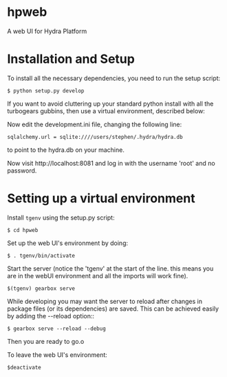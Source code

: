 # hpweb
A web UI for Hydra Platform

Installation and Setup
======================

To install all the necessary dependencies, you need to run the setup script:

    $ python setup.py develop

If you want to avoid cluttering up your standard python install with all
the turbogears gubbins, then use a virtual environment, described below:

Now edit the development.ini file, changing the following line:
    
    sqlalchemy.url = sqlite:////users/stephen/.hydra/hydra.db

to point to the hydra.db on your machine.

Now visit http://localhost:8081 and log in with the username 'root' and no password.

Setting up a virtual environment
================================

Install ``tgenv`` using the setup.py script:

    $ cd hpweb

Set up the web UI's environment by doing:

    $ . tgenv/bin/activate
    
Start the server (notice the 'tgenv' at the start of the line. this means you 
are in the webUI environment and all the imports will work fine).

    $(tgenv) gearbox serve

While developing you may want the server to reload after changes in package files (or its dependencies) are saved. This can be achieved easily by adding the --reload option::

    $ gearbox serve --reload --debug

Then you are ready to go.o

To leave the web UI's environment:
    
    $deactivate

